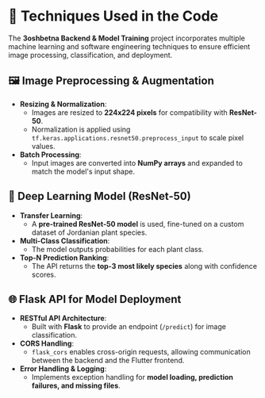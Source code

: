 # 🔬 Techniques Used in the Code  

The **3oshbetna Backend & Model Training** project incorporates multiple machine learning and software engineering techniques to ensure efficient image processing, classification, and deployment.  

## 🖼️ Image Preprocessing & Augmentation  
- **Resizing & Normalization**:  
  - Images are resized to **224x224 pixels** for compatibility with **ResNet-50**.  
  - Normalization is applied using `tf.keras.applications.resnet50.preprocess_input` to scale pixel values.  
- **Batch Processing**:  
  - Input images are converted into **NumPy arrays** and expanded to match the model's input shape.  

## 🤖 Deep Learning Model (ResNet-50)  
- **Transfer Learning**:  
  - A **pre-trained ResNet-50 model** is used, fine-tuned on a custom dataset of Jordanian plant species.  
- **Multi-Class Classification**:  
  - The model outputs probabilities for each plant class.  
- **Top-N Prediction Ranking**:  
  - The API returns the **top-3 most likely species** along with confidence scores.  

## 🌐 Flask API for Model Deployment  
- **RESTful API Architecture**:  
  - Built with **Flask** to provide an endpoint (`/predict`) for image classification.  
- **CORS Handling**:  
  - `flask_cors` enables cross-origin requests, allowing communication between the backend and the Flutter frontend.  
- **Error Handling & Logging**:  
  - Implements exception handling for **model loading, prediction failures, and missing files**.  
